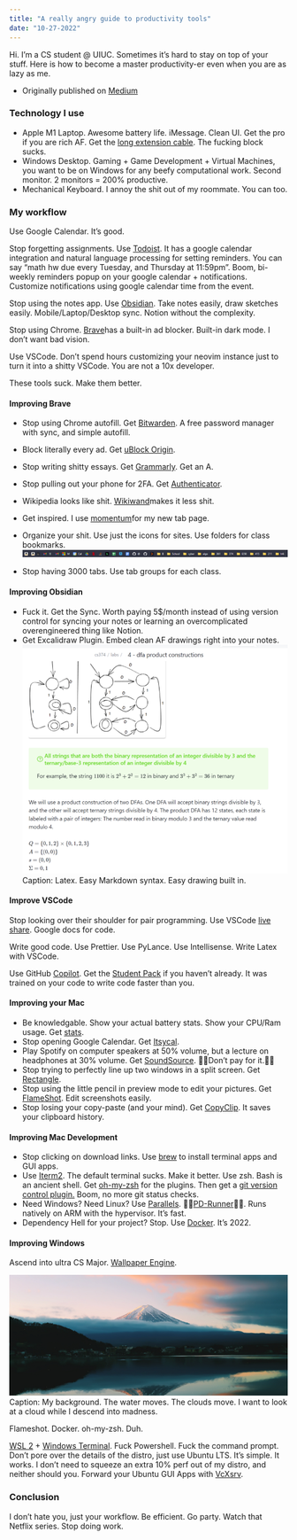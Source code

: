 ```yaml
---
title: "A really angry guide to productivity tools"
date: "10-27-2022"
---
```


Hi. I’m a CS student @ UIUC. Sometimes it’s hard to stay on top of your stuff. Here is how to become a master productivity-er even when you are as lazy as me.

+ Originally published on [Medium](https://medium.com/@peter.a.stenger/a-really-angry-guide-to-productivity-tools-28089285a2f)

### Technology I use

*   Apple M1 Laptop. Awesome battery life. iMessage. Clean UI. Get the pro if you are rich AF. Get the [long extension cable](https://www.apple.com/shop/product/MK122LL/A/power-adapter-extension-cable). The fucking block sucks.
*   Windows Desktop. Gaming + Game Development + Virtual Machines, you want to be on Windows for any beefy computational work. Second monitor. 2 monitors = 200% productive.
*   Mechanical Keyboard. I annoy the shit out of my roommate. You can too.

### My workflow

Use Google Calendar. It’s good.

Stop forgetting assignments. Use [Todoist](https://todoist.com/). It has a google calendar integration and natural language processing for setting reminders. You can say “math hw due every Tuesday, and Thursday at 11:59pm”. Boom, bi-weekly reminders popup on your google calendar + notifications. Customize notifications using google calendar time from the event.

Stop using the notes app. Use [Obsidian](https://obsidian.md/). Take notes easily, draw sketches easily. Mobile/Laptop/Desktop sync. Notion without the complexity.

Stop using Chrome. [Brave](https://brave.com/)has a built-in ad blocker. Built-in dark mode. I don’t want bad vision.

Use VSCode. Don’t spend hours customizing your neovim instance just to turn it into a shitty VSCode. You are not a 10x developer.

These tools suck. Make them better.

#### Improving Brave

*   Stop using Chrome autofill. Get [Bitwarden](https://bitwarden.com/). A free password manager with sync, and simple autofill.
*   Block literally every ad. Get [uBlock Origin](https://chrome.google.com/webstore/detail/ublock-origin/cjpalhdlnbpafiamejdnhcphjbkeiagm?hl=en).
*   Stop writing shitty essays. Get [Grammarly](https://chrome.google.com/webstore/detail/grammarly-grammar-checker/kbfnbcaeplbcioakkpcpgfkobkghlhen/related). Get an A.
*   Stop pulling out your phone for 2FA. Get [Authenticator](https://chrome.google.com/webstore/detail/authenticator/bhghoamapcdpbohphigoooaddinpkbai?hl=en).
*   Wikipedia looks like shit. [Wikiwand](https://chrome.google.com/webstore/detail/wikiwand-wikipedia-modern/emffkefkbkpkgpdeeooapgaicgmcbolj?hl=en-US)makes it less shit.
*   Get inspired. I use [momentum](https://chrome.google.com/webstore/detail/momentum/laookkfknpbbblfpciffpaejjkokdgca?hl=en)for my new tab page.
*   Organize your shit. Use just the icons for sites. Use folders for class bookmarks.
![image](./images/1.png#layoutTextWidth)


*   Stop having 3000 tabs. Use tab groups for each class.

#### Improving Obsidian

*   Fuck it. Get the Sync. Worth paying 5$/month instead of using version control for syncing your notes or learning an overcomplicated overengineered thing like Notion.
*   Get Excalidraw Plugin. Embed clean AF drawings right into your notes.
![image](./images/2.png#layoutTextWidth)
Caption: Latex. Easy Markdown syntax. Easy drawing built in.



#### Improve VSCode

Stop looking over their shoulder for pair programming. Use VSCode [live share](https://code.visualstudio.com/learn/collaboration/live-share). Google docs for code.

Write good code. Use Prettier. Use PyLance. Use Intellisense. Write Latex with VSCode.

Use GitHub [Copilot](https://github.com/features/copilot). Get the [Student Pack](https://education.github.com/pack) if you haven’t already. It was trained on your code to write code faster than you.

#### Improving your Mac

*   Be knowledgable. Show your actual battery stats. Show your CPU/Ram usage. Get [stats](https://github.com/exelban/stats).
*   Stop opening Google Calendar. Get [Itsycal](https://www.mowglii.com/itsycal/).
*   Play Spotify on computer speakers at 50% volume, but a lecture on headphones at 30% volume. Get [SoundSource](https://rogueamoeba.com/soundsource/). 🏴‍☠️Don’t pay for it.🏴‍☠️
*   Stop trying to perfectly line up two windows in a split screen. Get [Rectangle](https://rectangleapp.com/).
*   Stop using the little pencil in preview mode to edit your pictures. Get [FlameShot](https://flameshot.org/). Edit screenshots easily.
*   Stop losing your copy-paste (and your mind). Get [CopyClip](https://apps.apple.com/us/app/copyclip-clipboard-history/id595191960?mt=12). It saves your clipboard history.

#### Improving Mac Development

*   Stop clicking on download links. Use [brew](https://brew.sh/) to install terminal apps and GUI apps.
*   Use [Iterm2](https://iterm2.com/). The default terminal sucks. Make it better. Use zsh. Bash is an ancient shell. Get [oh-my-zsh](https://ohmyz.sh/) for the plugins. Then get a [git version control plugin.](https://github.com/ohmyzsh/ohmyzsh/blob/master/plugins/git/git.plugin.zsh) Boom, no more git status checks.
*   Need Windows? Need Linux? Use [Parallels](https://www.parallels.com/). 🏴‍☠️[PD-Runner](https://github.com/utsanjan/PD-Runner)🏴‍☠️. Runs natively on ARM with the hypervisor. It’s fast.
*   Dependency Hell for your project? Stop. Use [Docker](https://www.docker.com/). It’s 2022.

#### Improving Windows

Ascend into ultra CS Major. [Wallpaper Engine](https://www.wallpaperengine.io/en).

![image](./images/3.png#layoutTextWidth)
Caption: My background. The water moves. The clouds move. I want to look at a cloud while I descend into madness.



Flameshot. Docker. oh-my-zsh. Duh.

[WSL 2](https://learn.microsoft.com/en-us/windows/wsl/install) + [Windows Terminal](https://apps.microsoft.com/store/detail/windows-terminal/9N0DX20HK701?hl=en-us&amp;gl=us). Fuck Powershell. Fuck the command prompt. Don’t pore over the details of the distro, just use Ubuntu LTS. It’s simple. It works. I don’t need to squeeze an extra 10% perf out of my distro, and neither should you. Forward your Ubuntu GUI Apps with [VcXsrv](https://sourceforge.net/projects/vcxsrv/).

### Conclusion

I don’t hate you, just your workflow. Be efficient. Go party. Watch that Netflix series. Stop doing work.
